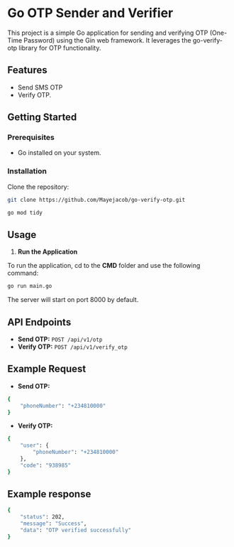 # Go OTP Sender and Verifier

This project is a simple Go application for sending and verifying OTP (One-Time Password) using the Gin web framework. It leverages the go-verify-otp library for OTP functionality.

## Features

- Send SMS OTP
- Verify OTP.

## Getting Started


### Prerequisites

- Go installed on your system.

### Installation



Clone the repository:

```bash
git clone https://github.com/Mayejacob/go-verify-otp.git
```
```bash
go mod tidy

```

## Usage

1. **Run the Application**

To run the application, cd to the **CMD** folder and use the following command:

```bash
go run main.go
```

The server will start on port 8000 by default.
## API Endpoints

- **Send OTP:** `POST /api/v1/otp`
- **Verify OTP:** `POST /api/v1/verify_otp`

## Example Request

- **Send OTP:**

```bash
{
    "phoneNumber": "+234810000"
}
```

- **Verify OTP:**

```bash
{
    "user": {
        "phoneNumber": "+234810000"
    },
    "code": "938985"
}
```

## Example response
```bash
{
    "status": 202,
    "message": "Success",
    "data": "OTP verified successfully"
}
```